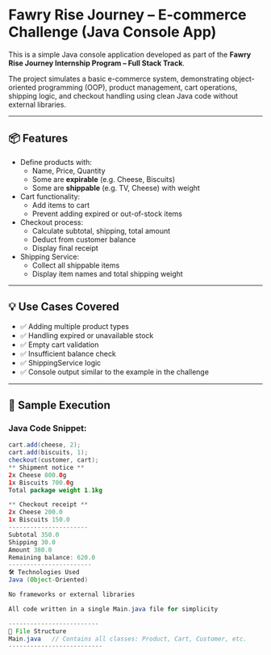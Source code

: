 # Fawry Rise Journey – E-commerce Challenge (Java Console App)

This is a simple Java console application developed as part of the **Fawry Rise Journey Internship Program – Full Stack Track**.

The project simulates a basic e-commerce system, demonstrating object-oriented programming (OOP), product management, cart operations, shipping logic, and checkout handling using clean Java code without external libraries.

---

## 📦 Features

- Define products with:
  - Name, Price, Quantity
  - Some are **expirable** (e.g. Cheese, Biscuits)
  - Some are **shippable** (e.g. TV, Cheese) with weight
- Cart functionality:
  - Add items to cart
  - Prevent adding expired or out-of-stock items
- Checkout process:
  - Calculate subtotal, shipping, total amount
  - Deduct from customer balance
  - Display final receipt
- Shipping Service:
  - Collect all shippable items
  - Display item names and total shipping weight

---

## 💡 Use Cases Covered

- ✅ Adding multiple product types
- ✅ Handling expired or unavailable stock
- ✅ Empty cart validation
- ✅ Insufficient balance check
- ✅ ShippingService logic
- ✅ Console output similar to the example in the challenge

---

## 🧪 Sample Execution

### Java Code Snippet:

```java
cart.add(cheese, 2);
cart.add(biscuits, 1);
checkout(customer, cart);
** Shipment notice **
2x Cheese 800.0g
1x Biscuits 700.0g
Total package weight 1.1kg

** Checkout receipt **
2x Cheese 200.0
1x Biscuits 150.0
----------------------
Subtotal 350.0
Shipping 30.0
Amount 380.0
Remaining balance: 620.0
-----------------------
🛠 Technologies Used
Java (Object-Oriented)

No frameworks or external libraries

All code written in a single Main.java file for simplicity

-------------------------
📁 File Structure
Main.java   // Contains all classes: Product, Cart, Customer, etc.
--------------------------

